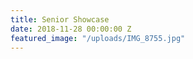 ```yaml
---
title: Senior Showcase
date: 2018-11-28 00:00:00 Z
featured_image: "/uploads/IMG_8755.jpg"
---
```



